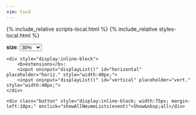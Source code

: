 ```yaml
---
vim: ts=3
---
```


{% include_relative scripts-local.html %}
{% include_relative styles-local.html %}

<div id="browser" style="display: inline-block">
	<b>size</b>:
	<select id="image-size" onchange="displayList()" style="inline-block; margin-right:20px;">
		<option value="100">100%</option>
		<option value="90">90%</option>
		<option value="80">80%</option>
		<option value="70">70%</option>
		<option value="60">60%</option>
		<option value="50">50%</option>
		<option value="40">40%</option>
		<option value="30" selected>30%</option>
		<option value="20">20%</option>
		<option value="10">10%</option>
	</select>

	<div style="display:inline-block">
		<b>extensions</b>:
		<input oninput="displayList()" id="horizontal" placeholder="horiz." style="width:40px;">
		<input oninput="displayList()" id="vertical" placeholder="vert." style="width:40px;">
	</div>

	<div class="button" style="display:inline-block; width:75px; margin-left:10px;" onclick="showAllNeumeLists(event)">Show&nbsp;all</div>

	
	

</div>


<div id="results"></div>



